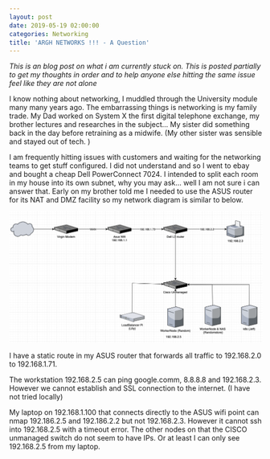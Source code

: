 ```yaml
---
layout: post
date: 2019-05-19 02:00:00
categories: Networking
title: 'ARGH NETWORKS !!! - A Question'
---
```


*This is an blog post on what i am currently stuck on. This is posted partially to get my thoughts in order and to help anyone else hitting the same issue feel like they are not alone*

I know nothing about networking, I muddled through the University module many many years ago. The embarrassing  things is networking is my family trade. My Dad worked on System X the first digital telephone exchange, my brother lectures and researches in the subject... My sister did something back in the day before retraining as a midwife. (My other sister was sensible and stayed out of tech. )


I am frequently hitting issues with customers and waiting for the networking teams to get stuff configured. I did not understand and so I went to ebay and bought a cheap Dell PowerConnect 7024.  I intended to split each room in my house into its own subnet, why you may ask... well I am not sure i can answer that. Early on my brother told me I needed to use the ASUS router for its NAT and DMZ facility so my network diagram is similar to below.

![](/images/2019-05-19-network.png)

I have a static route in my ASUS router that forwards all traffic to 192.168.2.0 to 192.168.1.71.

The workstation 192.168.2.5 can ping google.comm, 8.8.8.8 and  192.168.2.3. However we cannot establish and SSL connection to the internet. (I have not tried locally)

My laptop on 192.168.1.100 that connects directly to the ASUS wifi point can nmap 192.186.2.5 and 192.186.2.2 but not 192.168.2.3. However it cannot ssh into 192.168.2.5 with  a timeout error. The other nodes on that the CISCO unmanaged switch do not seem to have IPs. Or at least I can only see 192.168.2.5 from my laptop.
